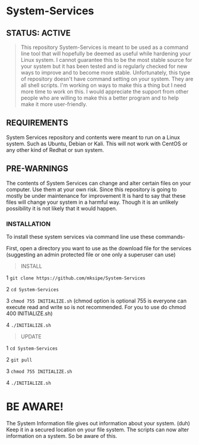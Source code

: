 # System-Services

## STATUS: ACTIVE

> This repository System-Services is meant to be used as a command line tool that will hopefully be deemed as useful while hardening your Linux system. I cannot guarantee this to be the most stable source for your system but it has been tested and is regularly checked for new ways to improve and to become more stable. Unfortunately, this type of repository doesn't have command setting on your system. They are all shell scripts. I'm working on ways to make this a thing but I need more time to work on this. I would appreciate the support from other people who are willing to make this a better program and to help make it more user-friendly. 

## REQUIREMENTS

System Services repository and contents were meant to run on a Linux system. Such as Ubuntu, Debian or Kali. This will not work with CentOS or any other kind of Redhat or sun system. 

## PRE-WARNINGS

The contents of System Services can change and alter certain files on your computer. Use them at your own risk. Since this repository is going to mostly be under maintenance for improvement  It is hard to say that these files will change your system in a harmful way. Though it is an unlikely possibility it is not likely that it would happen. 

### INSTALLATION

To install these system services via command line use these commands-

First, open a directory you want to use as the download file for the services (suggesting an admin protected file or one only a superuser can use)

>INSTALL 

 1 `git clone https://github.com/mksipe/System-Services`
 
 2 `cd System-Services`
 
 3 `chmod 755 INITIALIZE.sh` (chmod option is optional 755 is everyone can execute read and write so is not recommended. For you to use do chmod 400 INITIALIZE.sh)
 
 4 `./INITIALIZE.sh`
 
 >UPDATE
 
1 `cd System-Services`

2 `git pull`

3 `chmod 755 INITIALIZE.sh`

4 `./INITIALIZE.sh`

# BE AWARE!

The System Information file gives out information about your system. (duh) Keep it in a secured location on your file system. The scripts can now alter information on a system. So be aware of this. 
